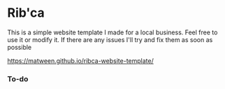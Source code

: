 # Rib'ca
This is a simple website template I made for a local business. Feel free to use it or modify it.
If there are any issues I'll try and fix them as soon as possible

https://matween.github.io/ribca-website-template/

### To-do
